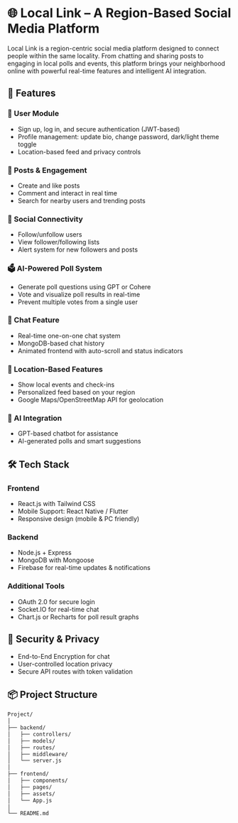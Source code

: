 # 🌐 Local Link – A Region-Based Social Media Platform

Local Link is a region-centric social media platform designed to connect people within the same locality. From chatting and sharing posts to engaging in local polls and events, this platform brings your neighborhood online with powerful real-time features and intelligent AI integration.

## 🚀 Features

### 👤 User Module
- Sign up, log in, and secure authentication (JWT-based)
- Profile management: update bio, change password, dark/light theme toggle
- Location-based feed and privacy controls

### 📸 Posts & Engagement
- Create and like posts
- Comment and interact in real time
- Search for nearby users and trending posts

### 🤝 Social Connectivity
- Follow/unfollow users
- View follower/following lists
- Alert system for new followers and posts

### 🗳️ AI-Powered Poll System
- Generate poll questions using GPT or Cohere
- Vote and visualize poll results in real-time
- Prevent multiple votes from a single user

### 💬 Chat Feature
- Real-time one-on-one chat system
- MongoDB-based chat history
- Animated frontend with auto-scroll and status indicators

### 📍 Location-Based Features
- Show local events and check-ins
- Personalized feed based on your region
- Google Maps/OpenStreetMap API for geolocation

### 🧠 AI Integration
- GPT-based chatbot for assistance
- AI-generated polls and smart suggestions

## 🛠️ Tech Stack

### Frontend
- React.js with Tailwind CSS
- Mobile Support: React Native / Flutter
- Responsive design (mobile & PC friendly)

### Backend
- Node.js + Express
- MongoDB with Mongoose
- Firebase for real-time updates & notifications

### Additional Tools
- OAuth 2.0 for secure login
- Socket.IO for real-time chat
- Chart.js or Recharts for poll result graphs

## 🔐 Security & Privacy
- End-to-End Encryption for chat
- User-controlled location privacy
- Secure API routes with token validation

## 📦 Project Structure

```bash
Project/
│
├── backend/
│   ├── controllers/
│   ├── models/
│   ├── routes/
│   ├── middleware/
│   └── server.js
│
├── frontend/
│   ├── components/
│   ├── pages/
│   ├── assets/
│   └── App.js
│
└── README.md
